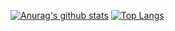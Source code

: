 [![Anurag's github stats](https://github-readme-stats.vercel.app/api?username=Hikali-47041&show_icons=true)](https://github.com/anuraghazra/github-readme-stats)
[![Top Langs](https://github-readme-stats.vercel.app/api/top-langs/?username=Hikali-47041&layout=compact)](https://github.com/anuraghazra/github-readme-stats)
